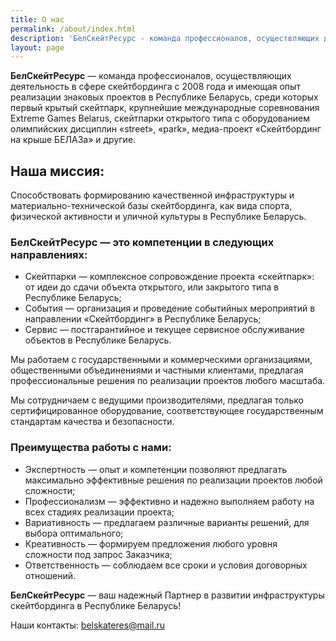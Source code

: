 ```yaml
---
title: О нас
permalink: /about/index.html
description: 'БелСкейтРесурс - команда профессионалов, осуществляющих деятельность в сфере скейтбординга с 2008 года и имеющая опыт реализации знаковых проектов в Республике Беларусь.'
layout: page
---
```


**БелСкейтРесурс** — команда профессионалов, осуществляющих деятельность в сфере скейтбординга с 2008 года и имеющая опыт реализации знаковых проектов в Республике Беларусь, среди которых первый крытый скейтпарк, крупнейшие международные соревнования Extreme Games Belarus, скейтпарки открытого типа с оборудованием олимпийских дисциплин «street», «park», медиа-проект «Скейтбординг на крыше БЕЛАЗа» и другие.

## Наша миссия: 

Способствовать формированию качественной инфраструктуры и материально-технической базы скейтбординга, как вида спорта, физической активности и уличной культуры в Республике Беларусь. 

### БелСкейтРесурс — это компетенции в следующих направлениях:

* Скейтпарки — комплексное сопровождение проекта «скейтпарк»: от идеи до сдачи объекта открытого, или закрытого типа в Республике Беларусь;
* События — организация и проведение событийных мероприятий в направлении «Скейтбординг» в Республике Беларусь;
* Сервис — постгарантийное и текущее сервисное обслуживание объектов в Республике Беларусь.

Мы работаем с государственными и коммерческими организациями, общественными объединениями и частными клиентами, предлагая профессиональные решения по реализации проектов любого масштаба.

Мы сотрудничаем с ведущими производителями, предлагая только сертифицированное оборудование, соответствующее государственным стандартам качества и безопасности.

### Преимущества работы с нами:

* Экспертность — опыт и компетенции позволяют предлагать максимально эффективные решения по реализации проектов любой сложности;
* Профессионализм — эффективно и надежно выполняем работу на всех стадиях реализации проекта;
* Вариативность —  предлагаем различные варианты решений, для выбора оптимального;
* Креативность — формируем предложения любого уровня сложности под запрос Заказчика;
* Ответственность — соблюдаем все сроки и условия договорных отношений.


**БелСкейтРесурс** — ваш надежный Партнер в развитии инфраструктуры скейтбординга в Республике Беларусь!

Наши контакты: belskateres@mail.ru

